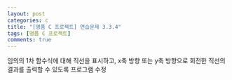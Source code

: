 ```yaml
---
layout: post
categories: c
title: "[명품 C 프로젝트] 연습문제 3.3.4"
tags: [명품 C 프로젝트]
comments: true
---
```


임의의 1차 함수식에 대해 직선을 표시하고, x축 방향 또는 y축 방향으로 회전한 직선의 결과를 출력할 수 있도록 프로그램 수정

<script src="https://gist.github.com/junbly/5b34ffaa4c8cd160812c72d51cf6da8b.js"></script>
